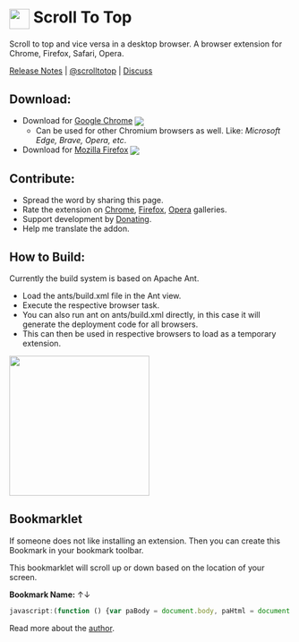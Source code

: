# <img valign="middle" style="vertical-align: middle;" src="rdmd-res/pratikabu-stt-256.png" width="36px"> Scroll To Top

Scroll to top and vice versa in a desktop browser. A browser extension for Chrome, Firefox, Safari, Opera.

[Release Notes](https://github.com/pratikabu/scrolltotop/releases) | [@scrolltotop](https://twitter.com/scrolltotop) | [Discuss](https://github.com/pratikabu/scrolltotop/discussions)

## Download:

[link-chrome]: https://chrome.google.com/webstore/detail/scroll-to-top/hegiignepmecppikdlbohnnbfjdoaghj "Chrome Extension"
[link-firefox]: https://addons.mozilla.org/en-US/firefox/addon/scroll-to-top/ "Mozilla Add-on"
[link-chrome-review]: https://chrome.google.com/webstore/detail/scroll-to-top/hegiignepmecppikdlbohnnbfjdoaghj/reviews "Chrome Extension Review"
[link-opera-review]: https://addons.opera.com/en/extensions/details/scroll-to-top#feedback-container "Opera Extension Review"

- Download for [Google Chrome][link-chrome] [<img valign="middle" src="https://img.shields.io/chrome-web-store/v/hegiignepmecppikdlbohnnbfjdoaghj?label=%20">][link-chrome]
  - Can be used for other Chromium browsers as well. Like: _Microsoft Edge, Brave, Opera, etc_.
- Download for [Mozilla Firefox][link-firefox] [<img valign="middle" src="https://img.shields.io/amo/v/scroll-to-top?label=%20">][link-firefox]

## Contribute:
- Spread the word by sharing this page.
- Rate the extension on [Chrome][link-chrome-review], [Firefox][link-firefox], [Opera][link-opera-review] galleries.
- Support development by [Donating](https://pratikabu.com/donate).
- Help me translate the addon.

## How to Build:
Currently the build system is based on Apache Ant.
- Load the ants/build.xml file in the Ant view.
- Execute the respective browser task.
- You can also run ant on ants/build.xml directly, in this case it will generate the deployment code for all browsers.
- This can then be used in respective browsers to load as a temporary extension.

<img width="250px" src="rdmd-res/generated-folder-structure.png">

## Bookmarklet
If someone does not like installing an extension. Then you can create this Bookmark in your bookmark toolbar.

This bookmarklet will scroll up or down based on the location of your screen.

**Bookmark Name:** ↑↓
```javascript
javascript:(function () {var paBody = document.body, paHtml = document.documentElement, paMaxY = Math.max(paBody.scrollHeight, paBody.offsetHeight, paHtml.clientHeight, paHtml.scrollHeight, paHtml.offsetHeight) - window.innerHeight, paBreakPoint = 300; if(window.scrollY > paBreakPoint || paBreakPoint >= paMaxY && window.scrollY != 0) window.scroll({top: 0, behavior: 'smooth'}); else window.scroll({top: paMaxY, behavior: 'smooth'});})();
```

Read more about the [author](https://pratikabu.com).
